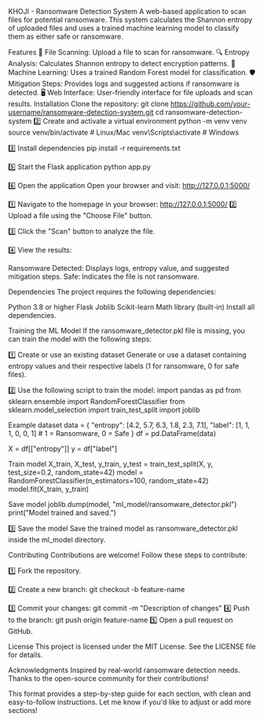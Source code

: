 KHOJI - Ransomware Detection System
A web-based application to scan files for potential ransomware. This system calculates the Shannon entropy of uploaded files and uses a trained machine learning model to classify them as either safe or ransomware.

Features
📂 File Scanning: Upload a file to scan for ransomware.
🔍 Entropy Analysis: Calculates Shannon entropy to detect encryption patterns.
🤖 Machine Learning: Uses a trained Random Forest model for classification.
🛡️ Mitigation Steps: Provides logs and suggested actions if ransomware is detected.
🖥️ Web Interface: User-friendly interface for file uploads and scan results.
Installation
Clone the repository:
git clone https://github.com/your-username/ransomware-detection-system.git
cd ransomware-detection-system
2️⃣ Create and activate a virtual environment python -m venv venv source venv/bin/activate # Linux/Mac venv\Scripts\activate # Windows

3️⃣ Install dependencies pip install -r requirements.txt

5️⃣ Start the Flask application python app.py

6️⃣ Open the application Open your browser and visit: http://127.0.0.1:5000/



1️⃣ Navigate to the homepage in your browser: http://127.0.0.1:5000/ 2️⃣ Upload a file using the "Choose File" button.

3️⃣ Click the "Scan" button to analyze the file.

4️⃣ View the results:

Ransomware Detected: Displays logs, entropy value, and suggested mitigation steps. Safe: Indicates the file is not ransomware.

Dependencies The project requires the following dependencies:

  Python 3.8 or higher Flask Joblib Scikit-learn Math library (built-in) Install all dependencies.

Training the ML Model If the ransomware_detector.pkl file is missing, you can train the model with the following steps:

1️⃣ Create or use an existing dataset Generate or use a dataset containing entropy values and their respective labels (1 for ransomware, 0 for safe files).

2️⃣ Use the following script to train the model: import pandas as pd from sklearn.ensemble import RandomForestClassifier from sklearn.model_selection import train_test_split import joblib

Example dataset
data = { "entropy": [4.2, 5.7, 6.3, 1.8, 2.3, 7.1], "label": [1, 1, 1, 0, 0, 1] # 1 = Ransomware, 0 = Safe } df = pd.DataFrame(data)

X = df[["entropy"]] y = df["label"]

Train model
X_train, X_test, y_train, y_test = train_test_split(X, y, test_size=0.2, random_state=42) model = RandomForestClassifier(n_estimators=100, random_state=42) model.fit(X_train, y_train)

Save model
joblib.dump(model, "ml_model/ransomware_detector.pkl") print("Model trained and saved.")

3️⃣ Save the model Save the trained model as ransomware_detector.pkl inside the ml_model directory.

Contributing Contributions are welcome! Follow these steps to contribute:

1️⃣ Fork the repository.

2️⃣ Create a new branch: git checkout -b feature-name

3️⃣ Commit your changes: git commit -m "Description of changes" 4️⃣ Push to the branch: git push origin feature-name 5️⃣ Open a pull request on GitHub.

License This project is licensed under the MIT License. See the LICENSE file for details.

Acknowledgments Inspired by real-world ransomware detection needs. Thanks to the open-source community for their contributions!

This format provides a step-by-step guide for each section, with clean and easy-to-follow instructions. Let me know if you'd like to adjust or add more sections!
